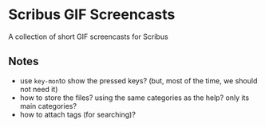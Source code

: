 # Scribus GIF Screencasts

A collection of short GIF screencasts for Scribus

## Notes

- use `key-mon`to show the pressed keys? (but, most of the time, we should not need it)
- how to store the files? using the same categories as the help? only its main categories?
- how to attach tags (for searching)?
